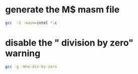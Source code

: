 # generate the M$ masm file
```bash
gcc  -S -masm=intel *.c
```
# disable the " division by zero" warning

```bash
gcc -g -Wno-div-by-zero
```
